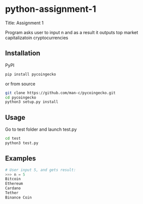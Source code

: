 # python-assignment-1

Title: Assignment 1

Program asks user to input n and as a result it outputs top market capitalizatoin cryptocurrencies

## Installation

PyPI
```bash
pip install pycoingecko
```

or from source
```bash
git clone https://github.com/man-c/pycoingecko.git
cd pycoingecko
python3 setup.py install
```

## Usage

Go to test folder and launch test.py
```bash
cd test
python3 test.py
```

## Examples

```python
# User input 5, and gets result:
>>> n = 5
Bitcoin
Ethereum
Cardano
Tether
Binance Coin
